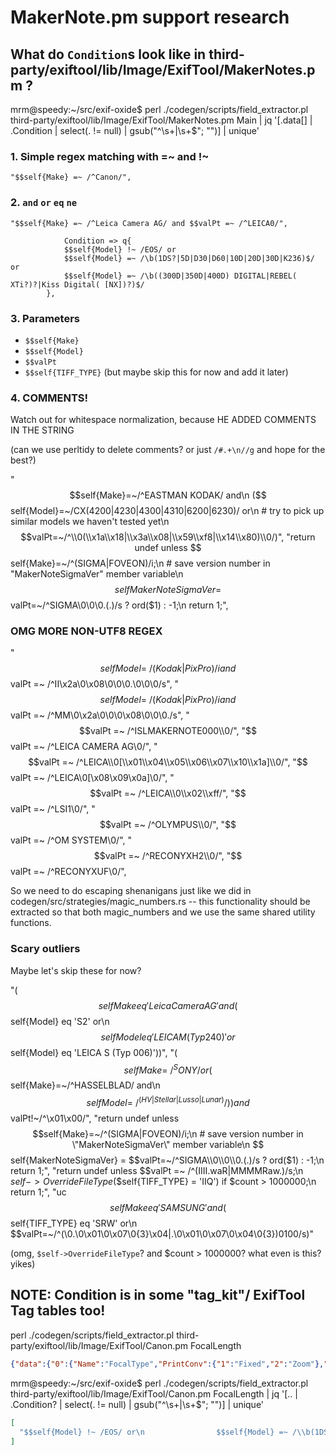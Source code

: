 # MakerNote.pm support research

## What do `Condition`s look like in third-party/exiftool/lib/Image/ExifTool/MakerNotes.pm ?

mrm@speedy:~/src/exif-oxide$ perl ./codegen/scripts/field_extractor.pl third-party/exiftool/lib/Image/ExifTool/MakerNotes.pm Main | jq '[.data[] | .Condition | select(. != null) | gsub("^\\s+|\\s+$"; "")] | unique' 

### 1. Simple regex matching with =~ and !~

    "$$self{Make} =~ /^Canon/",

### 2. `and` `or` `eq` `ne`

    "$$self{Make} =~ /^Leica Camera AG/ and $$valPt =~ /^LEICA0/",

                Condition => q{
                $$self{Model} !~ /EOS/ or
                $$self{Model} =~ /\b(1DS?|5D|D30|D60|10D|20D|30D|K236)$/ or
                $$self{Model} =~ /\b((300D|350D|400D) DIGITAL|REBEL( XTi?)?|Kiss Digital( [NX])?)$/
            },


### 3. Parameters

- `$$self{Make}`
- `$$self{Model}`
- `$$valPt`
- `$$self{TIFF_TYPE}` (but maybe skip this for now and add it later)

### 4. COMMENTS!

Watch out for whitespace normalization, because HE ADDED COMMENTS IN THE STRING

(can we use perltidy to delete comments? or just `/#.+\n//g` and hope for the best?)

  "$$self{Make}=~/^EASTMAN KODAK/ and\n            ($$self{Model}=~/CX(4200|4230|4300|4310|6200|6230)/ or\n            # try to pick up similar models we haven't tested yet\n            $$valPt=~/^\\0(\\x1a\\x18|\\x3a\\x08|\\x59\\xf8|\\x14\\x80)\\0/)",
  "return undef unless $$self{Make}=~/^(SIGMA|FOVEON)/i;\n            # save version number in \"MakerNoteSigmaVer\" member variable\n            $$self{MakerNoteSigmaVer} = $$valPt=~/^SIGMA\\0\\0\\0.(.)/s ? ord($1) : -1;\n            return 1;",

### OMG MORE NON-UTF8 REGEX

  "$$self{Model}=~/(Kodak|PixPro)/i and $$valPt =~ /^II\\x2a\\0\\x08\\0\\0\\0.\\0\\0\\0/s",
  "$$self{Model}=~/(Kodak|PixPro)/i and $$valPt =~ /^MM\\0\\x2a\\0\\0\\0\\x08\\0\\0\\0./s",
  "$$valPt =~ /^ISLMAKERNOTE000\\0/",
  "$$valPt =~ /^LEICA CAMERA AG\\0/",
  "$$valPt =~ /^LEICA\\0[\\x01\\x04\\x05\\x06\\x07\\x10\\x1a]\\0/",
  "$$valPt =~ /^LEICA\\0[\\x08\\x09\\x0a]\\0/",
  "$$valPt =~ /^LEICA\\0\\x02\\xff/",
  "$$valPt =~ /^LSI1\\0/",
  "$$valPt =~ /^OLYMPUS\\0/",
  "$$valPt =~ /^OM SYSTEM\\0/",
  "$$valPt =~ /^RECONYXH2\\0/",
  "$$valPt =~ /^RECONYXUF\\0/",

So we need to do escaping shenanigans just like we did in codegen/src/strategies/magic_numbers.rs -- this functionality should be extracted so that both magic_numbers and we use the same shared utility functions.

### Scary outliers

Maybe let's skip these for now?

  "($$self{Make} eq 'Leica Camera AG' and ($$self{Model} eq 'S2' or\n            $$self{Model} eq 'LEICA M (Typ 240)' or $$self{Model} eq 'LEICA S (Typ 006)'))",
  "($$self{Make}=~/^SONY/ or ($$self{Make}=~/^HASSELBLAD/ and\n            $$self{Model}=~/^(HV|Stellar|Lusso|Lunar)/)) and $$valPt!~/^\\x01\\x00/",
  "return undef unless $$self{Make}=~/^(SIGMA|FOVEON)/i;\n            # save version number in \"MakerNoteSigmaVer\" member variable\n            $$self{MakerNoteSigmaVer} = $$valPt=~/^SIGMA\\0\\0\\0.(.)/s ? ord($1) : -1;\n            return 1;",
  "return undef unless $$valPt =~ /^(IIII.waR|MMMMRaw.)/s;\n            $self->OverrideFileType($$self{TIFF_TYPE} = 'IIQ') if $count > 1000000;\n            return 1;",
  "uc $$self{Make} eq 'SAMSUNG' and ($$self{TIFF_TYPE} eq 'SRW' or\n            $$valPt=~/^(\\0.\\0\\x01\\0\\x07\\0{3}\\x04|.\\0\\x01\\0\\x07\\0\\x04\\0{3})0100/s)"


(omg, `$self->OverrideFileType`? and $count > 1000000? what even is this? yikes)

## NOTE: Condition is in some "tag_kit"/ ExifTool Tag tables too!

perl ./codegen/scripts/field_extractor.pl third-party/exiftool/lib/Image/ExifTool/Canon.pm FocalLength

```json
{"data":{"0":{"Name":"FocalType","PrintConv":{"1":"Fixed","2":"Zoom"},"RawConv":"$val ? $val : undef"},"1":{"Name":"FocalLength","PrintConv":"\"$val mm\"","PrintConvInv":"$val=~s/\\s*mm//;$val","Priority":0,"RawConv":"$val ? $val : undef","RawConvInv":"\n            my $focalUnits = $$self{FocalUnits};\n            unless ($focalUnits) {\n                $focalUnits = 1;\n                # (this happens when writing FocalLength to CRW images)\n                $self->Warn(\"FocalUnits not available for FocalLength conversion (1 assumed)\");\n            }\n            return $val * $focalUnits;\n        ","ValueConv":"$val / ($$self{FocalUnits} || 1)","ValueConvInv":"$val"},"2":[{"Condition":"\n                $$self{Model} !~ /EOS/ or\n                $$self{Model} =~ /\\b(1DS?|5D|D30|D60|10D|20D|30D|K236)$/ or\n                $$self{Model} =~ /\\b((300D|350D|400D) DIGITAL|REBEL( XTi?)?|Kiss Digital( [NX])?)$/\n            ","Name":"FocalPlaneXSize","Notes":"\n                these focal plane sizes are only valid for some models, and are affected by\n                digital zoom if applied\n            ","PrintConv":"sprintf(\"%.2f mm\",$val)","PrintConvInv":"$val=~s/\\s*mm$//;$val","RawConv":"$val < 40 ? undef : $val","ValueConv":"$val * 25.4 / 1000","ValueConvInv":"int($val * 1000 / 25.4 + 0.5)"},{"Name":"FocalPlaneXUnknown","Unknown":1}],"3":[{"Condition":"\n                $$self{Model} !~ /EOS/ or\n                $$self{Model} =~ /\\b(1DS?|5D|D30|D60|10D|20D|30D|K236)$/ or\n                $$self{Model} =~ /\\b((300D|350D|400D) DIGITAL|REBEL( XTi?)?|Kiss Digital( [NX])?)$/\n            ","Name":"FocalPlaneYSize","PrintConv":"sprintf(\"%.2f mm\",$val)","PrintConvInv":"$val=~s/\\s*mm$//;$val","RawConv":"$val < 40 ? undef : $val","ValueConv":"$val * 25.4 / 1000","ValueConvInv":"int($val * 1000 / 25.4 + 0.5)"},{"Name":"FocalPlaneYUnknown","Unknown":1}],"CHECK_PROC":"[Function: Image::ExifTool::CheckBinaryData]","FIRST_ENTRY":0,"FORMAT":"int16u","GROUPS":{"0":"MakerNotes","2":"Image"},"PROCESS_PROC":"[Function: Image::ExifTool::ProcessBinaryData]","WRITABLE":1,"WRITE_PROC":"[Function: Image::ExifTool::WriteBinaryData]"},"metadata":{"is_composite_table":0,"size":11},"module":"Canon","name":"FocalLength","type":"hash"}
```

mrm@speedy:~/src/exif-oxide$ perl ./codegen/scripts/field_extractor.pl third-party/exiftool/lib/Image/ExifTool/Canon.pm FocalLength | jq '[.. | .Condition? | select(. != null) | gsub("^\\s+|\\s+$"; "")] | unique' 

```json
[
  "$$self{Model} !~ /EOS/ or\n                $$self{Model} =~ /\\b(1DS?|5D|D30|D60|10D|20D|30D|K236)$/ or\n                $$self{Model} =~ /\\b((300D|350D|400D) DIGITAL|REBEL( XTi?)?|Kiss Digital( [NX])?)$/"
]
```